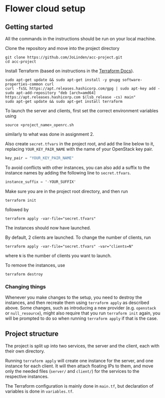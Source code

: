 # Flower cloud setup 

## Getting started
All the commands in the instructions should be run on your local machine.

Clone the repository and move into the project directory
```shell
git clone https://github.com/JoLinden/acc-project.git
cd acc-project
```

Install Terraform (based on instructions in the
[Terraform Docs](https://learn.hashicorp.com/tutorials/terraform/install-cli?in=terraform/docker-get-started)).

```shell
sudo apt-get update && sudo apt-get install -y gnupg software-properties-common curl
curl -fsSL https://apt.releases.hashicorp.com/gpg | sudo apt-key add -
sudo apt-add-repository "deb [arch=amd64] https://apt.releases.hashicorp.com $(lsb_release -cs) main"
sudo apt-get update && sudo apt-get install terraform
```

To launch the server and clients, first set the correct environment variables using
```shell
source <project_name>_openrc.sh
```
similarly to what was done in assignment 2.

Also create `secret.tfvars` in the project root, and add the line below to it, replacing `YOUR_KEY_PAIR_NAME` with the
name of your OpenStack key pair.
```terraform
key_pair = "YOUR_KEY_PAIR_NAME"
```

To avoid conflicts with other instances, you can also add a suffix to the instance names
by adding the following line to `secret.tfvars`.
```terraform
instance_suffix = '-YOUR_SUFFIX'
```

Make sure you are in the project root directory, and then run
```shell
terraform init
```
followed by
```shell
terraform apply -var-file="secret.tfvars"
```
The instances should now have launched.

By default, 2 clients are launched. To change the number of clients, run
```shell
terraform apply -var-file="secret.tfvars" -var="clients=N"
```
where `N` is the number of clients you want to launch.

To remove the instances, use
```shell
terraform destroy
```

### Changing things
Whenever you make changes to the setup, you need to destroy the instances, and then recreate them using
`terraform apply` as described above. Some changes, such as introducing a new provider
(e.g. `openstack` or `null_resource`), might also require that you run `terraform init` again, you will be prompted to
do so when running `terraform apply` if that is the case.

## Project structure
The project is split up into two services, the server and the client, each with their own directory.

Running `terraform apply` will create one instance for the server, and one instance for each client.
It will then attach floating IPs to them, and move only the
needed files (`server/` and `client/`) for the services to the respective instances.

The Terraform configuration is mainly done in `main.tf`, but declaration of variables is done in `variables.tf`.